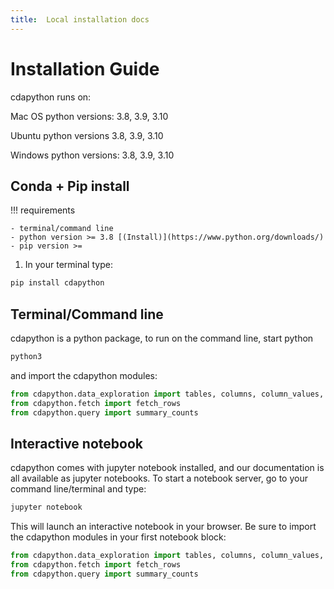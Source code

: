 ```yaml
---
title:  Local installation docs
---
```


# Installation Guide

cdapython runs on:

Mac OS python versions: 3.8, 3.9, 3.10

Ubuntu python versions 3.8, 3.9, 3.10

Windows python versions: 3.8, 3.9, 3.10


## Conda + Pip install

!!! requirements

    - terminal/command line
    - python version >= 3.8 [(Install)](https://www.python.org/downloads/)
    - pip version >= 

1. In your terminal type:

  ```bash
  pip install cdapython
  ```
## Terminal/Command line

cdapython is a python package, to run on the command line, start python

```bash
python3
```
and import the cdapython modules:

```python
from cdapython.data_exploration import tables, columns, column_values, column_data_types
from cdapython.fetch import fetch_rows
from cdapython.query import summary_counts
```
## Interactive notebook

cdapython comes with jupyter notebook installed, and our documentation is all available as jupyter notebooks. To start a notebook server, go to your command line/terminal and type:

```bash
jupyter notebook
```
This will launch an interactive notebook in your browser. Be sure to import the cdapython modules in your first notebook block:

```python
from cdapython.data_exploration import tables, columns, column_values, column_data_types
from cdapython.fetch import fetch_rows
from cdapython.query import summary_counts
```



